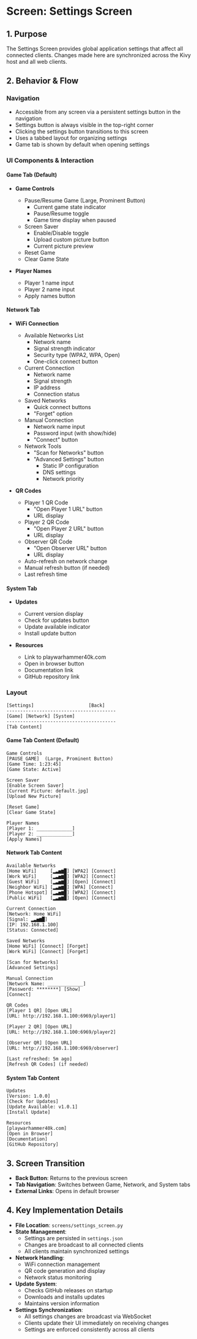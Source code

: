 # Screen: Settings Screen

## 1. Purpose

The Settings Screen provides global application settings that affect all connected clients. Changes made here are synchronized across the Kivy host and all web clients.

## 2. Behavior & Flow

### Navigation

- Accessible from any screen via a persistent settings button in the navigation
- Settings button is always visible in the top-right corner
- Clicking the settings button transitions to this screen
- Uses a tabbed layout for organizing settings
- Game tab is shown by default when opening settings

### UI Components & Interaction

#### Game Tab (Default)

- **Game Controls**

  - Pause/Resume Game (Large, Prominent Button)
    - Current game state indicator
    - Pause/Resume toggle
    - Game time display when paused
  - Screen Saver
    - Enable/Disable toggle
    - Upload custom picture button
    - Current picture preview
  - Reset Game
  - Clear Game State

- **Player Names**
  - Player 1 name input
  - Player 2 name input
  - Apply names button

#### Network Tab

- **WiFi Connection**

  - Available Networks List
    - Network name
    - Signal strength indicator
    - Security type (WPA2, WPA, Open)
    - One-click connect button
  - Current Connection
    - Network name
    - Signal strength
    - IP address
    - Connection status
  - Saved Networks
    - Quick connect buttons
    - "Forget" option
  - Manual Connection
    - Network name input
    - Password input (with show/hide)
    - "Connect" button
  - Network Tools
    - "Scan for Networks" button
    - "Advanced Settings" button
      - Static IP configuration
      - DNS settings
      - Network priority

- **QR Codes**
  - Player 1 QR Code
    - "Open Player 1 URL" button
    - URL display
  - Player 2 QR Code
    - "Open Player 2 URL" button
    - URL display
  - Observer QR Code
    - "Open Observer URL" button
    - URL display
  - Auto-refresh on network change
  - Manual refresh button (if needed)
  - Last refresh time

#### System Tab

- **Updates**

  - Current version display
  - Check for updates button
  - Update available indicator
  - Install update button

- **Resources**
  - Link to playwarhammer40k.com
  - Open in browser button
  - Documentation link
  - GitHub repository link

### Layout

```
[Settings]                    [Back]
----------------------------------------
[Game] [Network] [System]
----------------------------------------
[Tab Content]
```

#### Game Tab Content (Default)

```
Game Controls
[PAUSE GAME]  (Large, Prominent Button)
[Game Time: 1:23:45]
[Game State: Active]

Screen Saver
[Enable Screen Saver]
[Current Picture: default.jpg]
[Upload New Picture]

[Reset Game]
[Clear Game State]

Player Names
[Player 1: _____________]
[Player 2: _____________]
[Apply Names]
```

#### Network Tab Content

```
Available Networks
[Home WiFi]     [▂▃▅▆█] [WPA2] [Connect]
[Work WiFi]     [▂▃▅▆█] [WPA2] [Connect]
[Guest WiFi]    [▂▃▅▆█] [Open] [Connect]
[Neighbor WiFi] [▂▃▅▆█] [WPA] [Connect]
[Phone Hotspot] [▂▃▅▆█] [WPA2] [Connect]
[Public WiFi]   [▂▃▅▆█] [Open] [Connect]

Current Connection
[Network: Home WiFi]
[Signal: ▂▃▅▆█]
[IP: 192.168.1.100]
[Status: Connected]

Saved Networks
[Home WiFi] [Connect] [Forget]
[Work WiFi] [Connect] [Forget]

[Scan for Networks]
[Advanced Settings]

Manual Connection
[Network Name: _____________]
[Password: ********] [Show]
[Connect]

QR Codes
[Player 1 QR] [Open URL]
[URL: http://192.168.1.100:6969/player1]

[Player 2 QR] [Open URL]
[URL: http://192.168.1.100:6969/player2]

[Observer QR] [Open URL]
[URL: http://192.168.1.100:6969/observer]

[Last refreshed: 5m ago]
[Refresh QR Codes] (if needed)
```

#### System Tab Content

```
Updates
[Version: 1.0.0]
[Check for Updates]
[Update Available: v1.0.1]
[Install Update]

Resources
[playwarhammer40k.com]
[Open in Browser]
[Documentation]
[GitHub Repository]
```

## 3. Screen Transition

- **Back Button**: Returns to the previous screen
- **Tab Navigation**: Switches between Game, Network, and System tabs
- **External Links**: Opens in default browser

## 4. Key Implementation Details

- **File Location**: `screens/settings_screen.py`
- **State Management**:
  - Settings are persisted in `settings.json`
  - Changes are broadcast to all connected clients
  - All clients maintain synchronized settings
- **Network Handling**:
  - WiFi connection management
  - QR code generation and display
  - Network status monitoring
- **Update System**:
  - Checks GitHub releases on startup
  - Downloads and installs updates
  - Maintains version information
- **Settings Synchronization**:
  - All settings changes are broadcast via WebSocket
  - Clients update their UI immediately on receiving changes
  - Settings are enforced consistently across all clients
